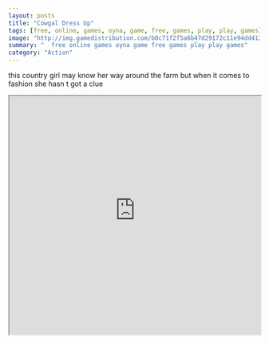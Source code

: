 ```yaml
---
layout: posts
title: "Cowgal Dress Up"
tags: [free, online, games, oyna, game, free, games, play, play, games]
image: "http://img.gamedistribution.com/b0c71f2f5a6b47d29172c11e94dd413f.jpg"
summary: "  free online games oyna game free games play play games"
category: "Action"
---
```


this country girl may know her way around the farm but when it comes to fashion she hasn t got a clue

<iframe width="100%" height="480px;" src="http://flash.gamedistribution.com?game=b0c71f2f5a6b47d29172c11e94dd413f"></iframe>